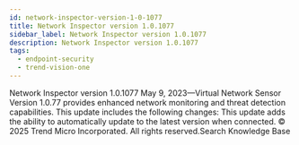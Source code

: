 ```yaml
---
id: network-inspector-version-1-0-1077
title: Network Inspector version 1.0.1077
sidebar_label: Network Inspector version 1.0.1077
description: Network Inspector version 1.0.1077
tags:
  - endpoint-security
  - trend-vision-one
---
```


 Network Inspector version 1.0.1077 May 9, 2023—Virtual Network Sensor Version 1.0.77 provides enhanced network monitoring and threat detection capabilities. This update includes the following changes: This update adds the ability to automatically update to the latest version when connected. © 2025 Trend Micro Incorporated. All rights reserved.Search Knowledge Base